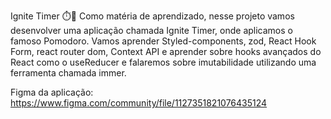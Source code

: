 Ignite Timer ⏱️🚀
Como matéria de aprendizado, nesse projeto vamos desenvolver uma aplicação chamada Ignite Timer, onde aplicamos o famoso Pomodoro. Vamos aprender Styled-components, zod, React Hook Form, react router dom, Context API e aprender sobre hooks avançados do React como o useReducer e falaremos sobre imutabilidade utilizando uma ferramenta chamada immer.

Figma da aplicação: https://www.figma.com/community/file/1127351821076435124
